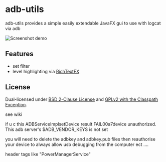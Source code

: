 adb-utils
==========


adb-utils provides a simple easily extendable JavaFX gui to use with logcat via adb

![Screenshot demo](https://drive.google.com/file/d/0Bxpqq2lDoI78NnBGRUxRMW53QzQ/view?usp=sharing)




Features
--------

* set filter
* level highlighting via [RichTextFX](https://github.com/TomasMikula/RichTextFX/)


License
-------

Dual-licensed under [BSD 2-Clause License](http://opensource.org/licenses/BSD-2-Clause) and [GPLv2 with the Classpath Exception](http://openjdk.java.net/legal/gplv2+ce.html).



see wiki

if u c this
ADBServiceImplsetDevice result FAIL00a7device unauthorized.
This adb server's $ADB_VENDOR_KEYS is not set

you will need to delete the adbkey and adbkey.pub files then reauthorise your device to always allow
usb debugging from the computer ect ....


header tags like "PowerManagerService"